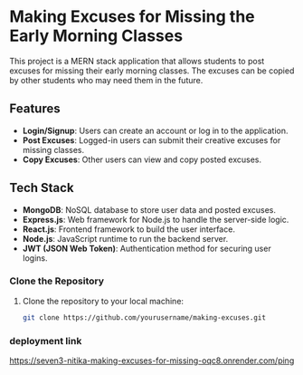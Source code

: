 # Making Excuses for Missing the Early Morning Classes

This project is a MERN stack application that allows students to post excuses for missing their early morning classes. The excuses can be copied by other students who may need them in the future.

## Features
- **Login/Signup**: Users can create an account or log in to the application.
- **Post Excuses**: Logged-in users can submit their creative excuses for missing classes.
- **Copy Excuses**: Other users can view and copy posted excuses.

## Tech Stack
- **MongoDB**: NoSQL database to store user data and posted excuses.
- **Express.js**: Web framework for Node.js to handle the server-side logic.
- **React.js**: Frontend framework to build the user interface.
- **Node.js**: JavaScript runtime to run the backend server.
- **JWT (JSON Web Token)**: Authentication method for securing user logins.

### Clone the Repository
1. Clone the repository to your local machine:
   ```bash
   git clone https://github.com/yourusername/making-excuses.git
### deployment link 
https://seven3-nitika-making-excuses-for-missing-oqc8.onrender.com/ping
